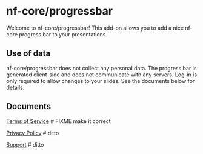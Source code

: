 # nf-core/progressbar

Welcome to nf-core/progressbar! This add-on allows you to add a nice nf-core progress bar to your presentations.

## Use of data

nf-core/progressbar does not collect any personal data. The progress bar is generated client-side and does not communicate with any servers. Log-in is only required to allow changes to your slides. See the documents below for details.

## Documents

[Terms of Service](tos.md)   # FIXME make it correct

[Privacy Policy](privacy.md) # ditto

[Support](support.md)        # ditto
